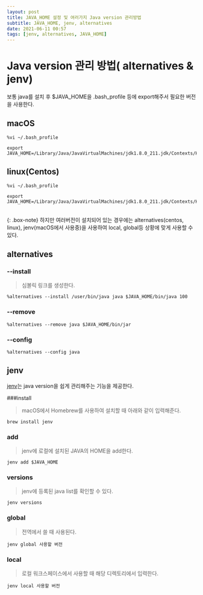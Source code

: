 ```yaml
---
layout: post
title: JAVA_HOME 설정 및 여러가지 Java version 관리방법
subtitle: JAVA_HOME, jenv, alternatives
date: 2021-06-11 00:57
tags: [jenv, alternatives, JAVA_HOME]
---
```


# Java version 관리 방법( alternatives & jenv)
>
보통 java를 설치 후 $JAVA_HOME을 .bash_profile 등에 export해주서 필요한 버전을 사용한다.  

## macOS

```
%vi ~/.bash_profile

export JAVA_HOME=/Library/Java/JavaVirtualMachines/jdk1.8.0_211.jdk/Contexts/Home
```


## linux(Centos)

```
%vi ~/.bash_profile

export JAVA_HOME=/Library/Java/JavaVirtualMachines/jdk1.8.0_211.jdk/Contexts/Home
```

<br>
{: .box-note}
하지만 여러버전이 설치되어 있는 경우에는 
alternatives(centos, linux), jenv(macOS에서 사용중)을 사용하여 local, global등 상황에 맞게 사용할 수 있다. 


## alternatives

### --install
>심볼릭 링크를 생성한다. 
>
```
%alternatives --install /user/bin/java java $JAVA_HOME/bin/java 100
```


### --remove
>
>
```
%alternatives --remove java $JAVA_HOME/bin/jar 
```

### --config
>
>
```
%alternatives --config java
```

## jenv

[jenv](https://www.jenv.be)는 java version을 쉽게 관리해주는 기능을 제공한다.

###install

>macOS에서 Homebrew를 사용하여 설치할 때 아래와 같이 입력해준다. 
>
```
brew install jenv
```

### add
>jenv에 로컬에 설치된 JAVA의 HOME을 add한다.
>
```
jenv add $JAVA_HOME
```

### versions
>jenv에 등록된 java list를 확인할 수 있다. 
>
```
jenv versions
```

### global
> 전역에서 쓸 때 사용된다. 
> 
```
jenv global 사용할 버전
```

### local
> 로컬 워크스페이스에서 사용할 때 해당 디렉토리에서 입력한다. 
> 
```
jenv local 사용할 버전
```